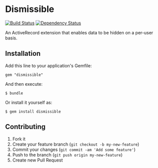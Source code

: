 Dismissible
===========

[![Build Status](https://travis-ci.org/damien/dismissible.png)](https://travis-ci.org/damien/dismissible)
[![Dependency Status](https://gemnasium.com/damien/dismissible.png)](https://gemnasium.com/damien/dismissible)

An ActiveRecord extension that enables data to be hidden on a per-user basis.

## Installation

Add this line to your application's Gemfile:

    gem "dismissible"

And then execute:

    $ bundle

Or install it yourself as:

    $ gem install dismissible

## Contributing

1. Fork it
2. Create your feature branch (`git checkout -b my-new-feature`)
3. Commit your changes (`git commit -am 'Add some feature'`)
4. Push to the branch (`git push origin my-new-feature`)
5. Create new Pull Request
